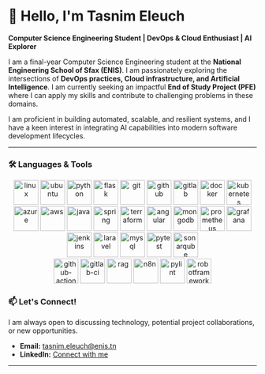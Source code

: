# 👋 Hello, I'm Tasnim Eleuch

**Computer Science Engineering Student | DevOps & Cloud Enthusiast | AI Explorer**

I am a final-year Computer Science Engineering student at the **National Engineering School of Sfax (ENIS)**. I am passionately exploring the intersections of **DevOps practices, Cloud infrastructure, and Artificial Intelligence**. I am currently seeking an impactful **End of Study Project (PFE)** where I can apply my skills and contribute to challenging problems in these domains.

I am proficient in building automated, scalable, and resilient systems, and I have a keen interest in integrating AI capabilities into modern software development lifecycles.

---

### 🛠️ Languages & Tools
<p align="center"> <!-- Linux --> <img src="https://cdn.jsdelivr.net/gh/devicons/devicon/icons/linux/linux-original.svg" alt="linux" width="50" height="50" /> <!-- Ubuntu --> <img src="https://cdn.jsdelivr.net/gh/devicons/devicon/icons/ubuntu/ubuntu-plain.svg" alt="ubuntu" width="50" height="50" /> <!-- Python --> <img src="https://cdn.jsdelivr.net/gh/devicons/devicon/icons/python/python-original.svg" alt="python" width="50" height="50" /> <!-- Flask --> <img src="https://cdn.jsdelivr.net/gh/devicons/devicon/icons/flask/flask-original.svg" alt="flask" width="50" height="50" /> <!-- Git --> <img src="https://cdn.jsdelivr.net/gh/devicons/devicon/icons/git/git-original.svg" alt="git" width="50" height="50" /> <!-- GitHub --> <img src="https://cdn.jsdelivr.net/gh/devicons/devicon/icons/github/github-original.svg" alt="github" width="50" height="50" /> <!-- GitLab --> <img src="https://cdn.jsdelivr.net/gh/devicons/devicon/icons/gitlab/gitlab-original.svg" alt="gitlab" width="50" height="50" /> <!-- Docker --> <img src="https://cdn.jsdelivr.net/gh/devicons/devicon/icons/docker/docker-original.svg" alt="docker" width="50" height="50" /> <!-- Kubernetes --> <img src="https://cdn.jsdelivr.net/gh/devicons/devicon/icons/kubernetes/kubernetes-plain.svg" alt="kubernetes" width="50" height="50" /> <!-- Azure --> <img src="https://cdn.jsdelivr.net/gh/devicons/devicon/icons/azure/azure-original.svg" alt="azure" width="50" height="50" /> <!-- AWS --> <img src="https://cdn.jsdelivr.net/gh/devicons/devicon/icons/amazonwebservices/amazonwebservices-original.svg" alt="aws" width="50" height="50" /> <!-- Java --> <img src="https://cdn.jsdelivr.net/gh/devicons/devicon/icons/java/java-original.svg" alt="java" width="50" height="50" /> <!-- Spring --> <img src="https://cdn.jsdelivr.net/gh/devicons/devicon/icons/spring/spring-original.svg" alt="spring" width="50" height="50" /> <!-- Terraform --> <img src="https://cdn.jsdelivr.net/gh/devicons/devicon/icons/terraform/terraform-original.svg" alt="terraform" width="50" height="50" /> <!-- Angular --> <img src="https://cdn.jsdelivr.net/gh/devicons/devicon/icons/angularjs/angularjs-original.svg" alt="angular" width="50" height="50" /> <!-- MongoDB --> <img src="https://cdn.jsdelivr.net/gh/devicons/devicon/icons/mongodb/mongodb-original.svg" alt="mongodb" width="50" height="50" /> <!-- Prometheus --> <img src="https://cdn.jsdelivr.net/gh/devicons/devicon/icons/prometheus/prometheus-original.svg" alt="prometheus" width="50" height="50" /> <!-- Grafana --> <img src="https://cdn.jsdelivr.net/gh/devicons/devicon/icons/grafana/grafana-original.svg" alt="grafana" width="50" height="50" /> <!-- Jenkins --> <img src="https://cdn.jsdelivr.net/gh/devicons/devicon/icons/jenkins/jenkins-original.svg" alt="jenkins" width="50" height="50" /> <!-- Laravel --> <img src="https://cdn.jsdelivr.net/gh/devicons/devicon/icons/laravel/laravel-plain.svg" alt="laravel" width="50" height="50" /> <!-- MySQL --> <img src="https://cdn.jsdelivr.net/gh/devicons/devicon/icons/mysql/mysql-original.svg" alt="mysql" width="50" height="50" /> <!-- Pytest --> <img src="https://cdn.jsdelivr.net/gh/devicons/devicon/icons/pytest/pytest-original.svg" alt="pytest" width="50" height="50" /> <!-- SonarQube --> <img src="https://cdn.jsdelivr.net/gh/devicons/devicon/icons/sonarqube/sonarqube-original.svg" alt="sonarqube" width="50" height="50" /> <br/> <!-- GitHub Actions --> <img src="[https://github.githubassets.com/images/modules/logos_page/GitHub-Mark.png](https://www.google.com/url?sa=i&url=https%3A%2F%2Fhub.datree.io%2Fcicd-examples%2FgitLab-ci-cd&psig=AOvVaw1nBiArnAIbiyAgKJRyXP5e&ust=1761469908358000&source=images&cd=vfe&opi=89978449&ved=0CBUQjRxqFwoTCOCBq_OAv5ADFQAAAAAdAAAAABAE)" alt="github-actions" width="50" height="50" /> <!-- GitLab CI --> <img src="https://about.gitlab.com/images/press/logo/svg/gitlab-logo-gray-rgb.svg" alt="gitlab-ci" width="50" height="50" /> <!-- RAG --> <img src="https://img.icons8.com/color/48/000000/artificial-intelligence.png" alt="rag" width="50" height="50" /> <!-- n8n --> <img src="https://avatars.githubusercontent.com/u/1471768?s=48&v=4" alt="n8n" width="50" height="50" /> <!-- Pylint --> <img src="https://raw.githubusercontent.com/PyCQA/pylint/main/doc/logo.png" alt="pylint" width="50" height="50" /> <!-- Robot Framework --> <img src="https://robotframework.org/img/robot_framework_logo.png" alt="robotframework" width="50" height="50" /> </p>

### 📫 Let's Connect!

I am always open to discussing technology, potential project collaborations, or new opportunities.

- **Email:** [tasnim.eleuch@enis.tn](mailto:tasnim.eleuch@enis.tn)
- **LinkedIn:** [Connect with me](https://www.linkedin.com/in/tasnim-elleuch-6043a629a/) 

---

